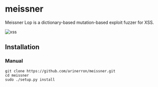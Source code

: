 # meissner

Meissner Lop is a dictionary-based mutation-based exploit fuzzer for XSS.

![xss](tests/run.gif)

## Installation
### Manual
```
git clone https://github.com/arinerron/meissner.git
cd meissner
sudo ./setup.py install
```
